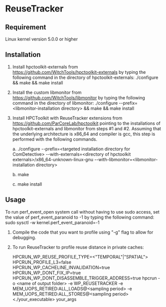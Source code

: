 # ReuseTracker

## Requirement

Linux kernel version 5.0.0 or higher

## Installation

1. Install hpctoolkit-externals from https://github.com/WitchTools/hpctoolkit-externals
by typing the following command in the directory of hpctoolkit-externals:
        ./configure && make && make install
2. Install the custom libmonitor from https://github.com/WitchTools/libmonitor
by typing the following command in the directory of libmonitor:
        ./configure \-\-prefix=\<libmonitor-installation directory\> && make && make install
3. Install HPCToolkit with ReuseTracker extensions from
	https://github.com/ParCoreLab/hpctoolkit pointing to the installations of hpctoolkit-externals and libmonitor from steps \#1 and \#2. Assuming that the underlying architecture is x86_64 and compiler is gcc, this step is performed with the following commands.

	a. ./configure \-\-prefix=\<targeted installation directory for ComDetective\> \-\-with-externals=\<directory of hpctoolkit externals\>/x86_64-unknown-linux-gnu \-\-with-libmonitor=\<libmonitor-installation directory\>

	b. make

	c. make install

## Usage

To run perf_event_open system call without having to use sudo access,
set the value of perf_event_paranoid to -1 by typing the following command:
sudo sysctl -w kernel.perf_event_paranoid=-1

1. Compile the code that you want to profile using "-g" flag to allow for debugging.</li>

2. To run ReuseTracker to profile reuse distance in private caches: 

	HPCRUN_WP_REUSE_PROFILE_TYPE=\<"TEMPORAL"\|"SPATIAL"\> HPCRUN_PROFILE_L3=false HPCRUN_WP_CACHELINE_INVALIDATION=true HPCRUN_WP_DONT_FIX_IP=true HPCRUN_WP_DONT_DISASSEMBLE_TRIGGER_ADDRESS=true hpcrun -o \<name of output folder\> -e WP_REUSETRACKER -e MEM_UOPS_RETIRED:ALL_LOADS@\<sampling period\> -e MEM_UOPS_RETIRED:ALL_STORES@\<sampling period\> <./your_executable> your_args



